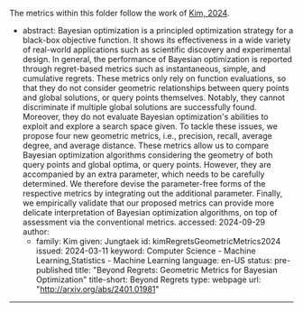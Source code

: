 The metrics within this folder follow the work of [Kim, 2024].

[Kim, 2024]:
references:

- abstract: Bayesian optimization is a principled optimization strategy
    for a black-box objective function. It shows its effectiveness in a
    wide variety of real-world applications such as scientific discovery
    and experimental design. In general, the performance of Bayesian
    optimization is reported through regret-based metrics such as
    instantaneous, simple, and cumulative regrets. These metrics only
    rely on function evaluations, so that they do not consider geometric
    relationships between query points and global solutions, or query
    points themselves. Notably, they cannot discriminate if multiple
    global solutions are successfully found. Moreover, they do not
    evaluate Bayesian optimization's abilities to exploit and explore a
    search space given. To tackle these issues, we propose four new
    geometric metrics, i.e., precision, recall, average degree, and
    average distance. These metrics allow us to compare Bayesian
    optimization algorithms considering the geometry of both query
    points and global optima, or query points. However, they are
    accompanied by an extra parameter, which needs to be carefully
    determined. We therefore devise the parameter-free forms of the
    respective metrics by integrating out the additional parameter.
    Finally, we empirically validate that our proposed metrics can
    provide more delicate interpretation of Bayesian optimization
    algorithms, on top of assessment via the conventional metrics.
  accessed: 2024-09-29
  author:
  - family: Kim
    given: Jungtaek
  id: kimRegretsGeometricMetrics2024
  issued: 2024-03-11
  keyword: Computer Science - Machine Learning,Statistics - Machine
    Learning
  language: en-US
  status: pre-published
  title: "Beyond Regrets: Geometric Metrics for Bayesian Optimization"
  title-short: Beyond Regrets
  type: webpage
  url: "<http://arxiv.org/abs/2401.01981>"

---
